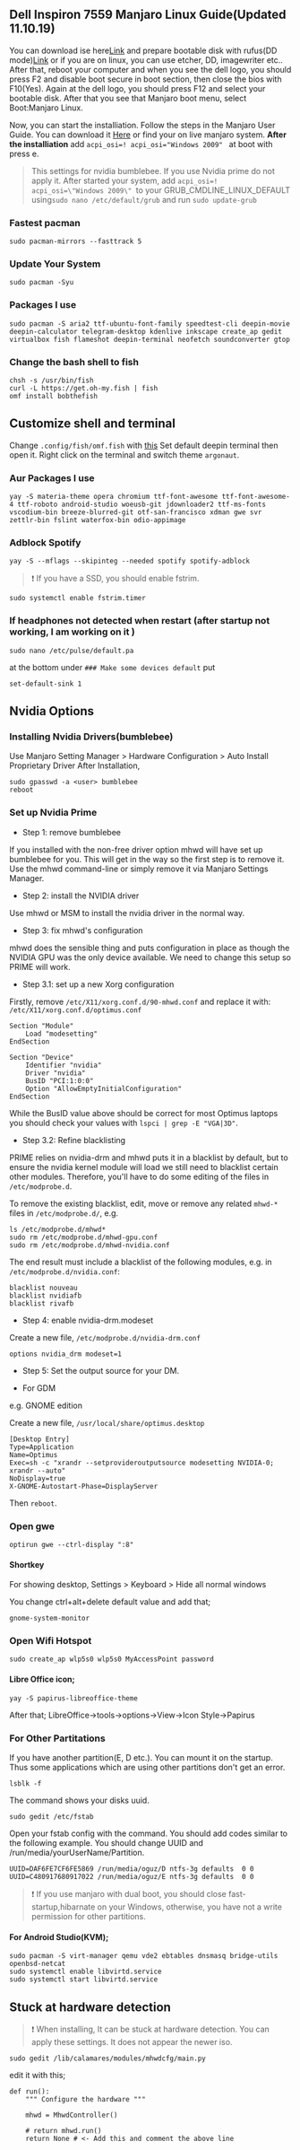 ## Dell Inspiron 7559 Manjaro Linux Guide(Updated 11.10.19)
You can download ise here[Link](https://manjaro.org/download/official/gnome/) and prepare bootable disk with rufus(DD mode)[Link](https://rufus.akeo.ie/) or if you are on linux, you can use etcher, DD, imagewriter etc.. After that, reboot your computer and when you see the dell logo, you should press F2 and disable boot secure in boot section, then close the bios with F10(Yes). Again at the dell logo, you should press F12 and select your bootable disk. After that you see that Manjaro boot menu, select Boot:Manjaro Linux. 

Now, you can start the installiation. Follow the steps in the Manjaro User Guide. You can download it [Here](https://manjaro.org/support/userguide/) or find your on live manjaro system.
**After the installiation**
add 
```acpi_osi=! acpi_osi="Windows 2009" ``` 
at boot with press e.
> This settings for nvidia bumblebee. If you use Nvidia prime do not apply it.
After started your system, add `acpi_osi=! acpi_osi=\"Windows 2009\" `to your GRUB_CMDLINE_LINUX_DEFAULT using`sudo nano /etc/default/grub` and run `sudo update-grub`
### Fastest pacman
```
sudo pacman-mirrors --fasttrack 5
```
### Update Your System
```
sudo pacman -Syu
```



### Packages I use
```
sudo pacman -S aria2 ttf-ubuntu-font-family speedtest-cli deepin-movie deepin-calculator telegram-desktop kdenlive inkscape create_ap gedit virtualbox fish flameshot deepin-terminal neofetch soundconverter gtop
```
### Change the bash shell to fish
```
chsh -s /usr/bin/fish
curl -L https://get.oh-my.fish | fish
omf install bobthefish
```
## Customize shell and terminal
Change `.config/fish/omf.fish` with [this](https://github.com/oguzkaganeren/manjaro-cinnamon-dell-7559/blob/master/.config/fish/omf.fish)
Set default deepin terminal then open it. Right click on the terminal and switch theme `argonaut`.
### Aur Packages I use
```
yay -S materia-theme opera chromium ttf-font-awesome ttf-font-awesome-4 ttf-roboto android-studio woeusb-git jdownloader2 ttf-ms-fonts vscodium-bin breeze-blurred-git otf-san-francisco xdman gwe svr zettlr-bin fslint waterfox-bin odio-appimage
```
### Adblock Spotify
```
yay -S --mflags --skipinteg --needed spotify spotify-adblock
```
>  :exclamation: If you have a SSD, you should enable fstrim.
```
sudo systemctl enable fstrim.timer
```
### If headphones not detected when restart (after startup not working, I am working on it )
```
sudo nano /etc/pulse/default.pa
```
at the bottom under `### Make some devices default` put
```
set-default-sink 1
```
## Nvidia Options
### Installing Nvidia Drivers(bumblebee)
Use Manjaro Setting Manager > Hardware Configuration > Auto Install Proprietary Driver
After Installation,
```
sudo gpasswd -a <user> bumblebee
reboot
```
### Set up Nvidia Prime
* Step 1: remove bumblebee

If you installed with the non-free driver option mhwd will have set up bumblebee for you. This will get in the way so the first step is to remove it. Use the mhwd command-line or simply remove it via Manjaro Settings Manager.

* Step 2: install the NVIDIA driver

Use mhwd or MSM to install the nvidia driver in the normal way.

* Step 3: fix mhwd's configuration

mhwd does the sensible thing and puts configuration in place as though the NVIDIA GPU was the only device available. We need to change this setup so PRIME will work.
* Step 3.1: set up a new Xorg configuration

Firstly, remove `/etc/X11/xorg.conf.d/90-mhwd.conf` and replace it with:
`/etc/X11/xorg.conf.d/optimus.conf`

```
Section "Module"
    Load "modesetting"
EndSection

Section "Device"
    Identifier "nvidia"
    Driver "nvidia"
    BusID "PCI:1:0:0"
    Option "AllowEmptyInitialConfiguration"
EndSection
```

While the BusID value above should be correct for most Optimus laptops you should check your values with `lspci | grep -E "VGA|3D"`.
* Step 3.2: Refine blacklisting

PRIME relies on nvidia-drm and mhwd puts it in a blacklist by default, but to ensure the nvidia kernel module will load we still need to blacklist certain other modules. Therefore, you'll have to do some editing of the files in `/etc/modprobe.d`.

To remove the existing blacklist, edit, move or remove any related `mhwd-*` files in `/etc/modprobe.d/`, e.g.
```
ls /etc/modprobe.d/mhwd*
sudo rm /etc/modprobe.d/mhwd-gpu.conf
sudo rm /etc/modprobe.d/mhwd-nvidia.conf
```
The end result must include a blacklist of the following modules, e.g. in `/etc/modprobe.d/nvidia.conf`:
```
blacklist nouveau
blacklist nvidiafb
blacklist rivafb
```

* Step 4: enable nvidia-drm.modeset

Create a new file,
`/etc/modprobe.d/nvidia-drm.conf`
```
options nvidia_drm modeset=1
```
* Step 5: Set the output source for your DM.

* For GDM

e.g. GNOME edition

Create a new file,
`/usr/local/share/optimus.desktop`

```
[Desktop Entry]
Type=Application
Name=Optimus
Exec=sh -c "xrandr --setprovideroutputsource modesetting NVIDIA-0; xrandr --auto"
NoDisplay=true
X-GNOME-Autostart-Phase=DisplayServer
```
Then `reboot`.
### Open gwe
```
optirun gwe --ctrl-display ":8"
```

#### Shortkey
For showing desktop, Settings > Keyboard > Hide all normal windows

You change ctrl+alt+delete default value and add that;
```
gnome-system-monitor
```
### Open Wifi Hotspot
```
sudo create_ap wlp5s0 wlp5s0 MyAccessPoint password
```

#### Libre Office icon;
```
yay -S papirus-libreoffice-theme
```
After that;
LibreOffice->tools->options->View->Icon Style->Papirus
### For Other Partitations
If you have another partition(E, D etc.). You can mount it on the startup. Thus some applications which are using other partitions don't get an error.

```
lsblk -f
```
The command shows your disks uuid.
```
sudo gedit /etc/fstab 
```
Open your fstab config with the command. You should add codes similar to the following example. You should change UUID and /run/media/yourUserName/Partition.
```
UUID=DAF6FE7CF6FE5869 /run/media/oguz/D ntfs-3g defaults  0 0
UUID=C480917680917022 /run/media/oguz/E ntfs-3g defaults  0 0
```

>  :exclamation: If you use manjaro with dual boot, you should close fast-startup,hibarnate on your Windows, otherwise, you have not a write permission for other partitions.
#### For Android Studio(KVM);
```
sudo pacman -S virt-manager qemu vde2 ebtables dnsmasq bridge-utils openbsd-netcat
sudo systemctl enable libvirtd.service
sudo systemctl start libvirtd.service
```

## Stuck at hardware detection
>  :exclamation: When installing, It can be stuck at hardware detection. You can apply these settings. It does not appear the newer iso.
```
sudo gedit /lib/calamares/modules/mhwdcfg/main.py
```
edit it with this;
```
def run():
    """ Configure the hardware """
    
    mhwd = MhwdController()
    
    # return mhwd.run()
    return None # <- Add this and comment the above line
```
